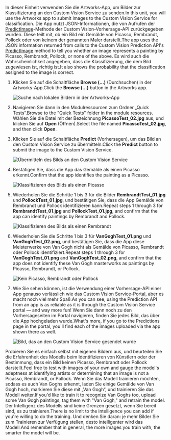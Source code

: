 <span data-ttu-id="8c2d9-101">In dieser Einheit verwenden Sie die Artworks-App, um Bilder zur Klassifizierung an den Custom Vision Service zu senden.</span><span class="sxs-lookup"><span data-stu-id="8c2d9-101">In this unit, you will use the Artworks app to submit images to the Custom Vision Service for classification.</span></span> <span data-ttu-id="8c2d9-102">Die App nutzt JSON-Informationen, die von Aufrufen der [PredictImage](https://southcentralus.dev.cognitive.microsoft.com/docs/services/eb68250e4e954d9bae0c2650db79c653/operations/58acd3c1ef062f0344a42814)-Methode der Custom Vision-Vorhersage-API zurückgegeben wurden. Diese teilt mit, ob ein Bild ein Gemälde von Picasso, Rembrandt, Pollock oder von keinem der genannten Maler darstellt.</span><span class="sxs-lookup"><span data-stu-id="8c2d9-102">The app uses the JSON information returned from calls to the Custom Vision Prediction API's [PredictImage](https://southcentralus.dev.cognitive.microsoft.com/docs/services/eb68250e4e954d9bae0c2650db79c653/operations/58acd3c1ef062f0344a42814) method to tell you whether an image represents a painting by Picasso, Rembrandt, Pollock, or none of the above.</span></span> <span data-ttu-id="8c2d9-103">Es wird auch die Wahrscheinlichkeit angegeben, dass die Klassifizierung, die dem Bild zugewiesen ist, richtig ist.</span><span class="sxs-lookup"><span data-stu-id="8c2d9-103">It also shows the probability that the classification assigned to the image is correct.</span></span>

1. <span data-ttu-id="8c2d9-104">Klicken Sie auf die Schaltfläche **Browse (...)** (Durchsuchen) in der Artworks-App.</span><span class="sxs-lookup"><span data-stu-id="8c2d9-104">Click the **Browse (...)** button in the Artworks app.</span></span> 

    ![Suche nach lokalen Bildern in der Artworks-App](../media-draft/6-app-click-browse.png)

1. <span data-ttu-id="8c2d9-106">Navigieren Sie dann in den Modulressourcen zum Ordner „Quick Tests“.</span><span class="sxs-lookup"><span data-stu-id="8c2d9-106">Browse to the "Quick Tests" folder in the module resources.</span></span> <span data-ttu-id="8c2d9-107">Wählen Sie die Datei mit der Bezeichnung **PicassoTest_02.jpg** aus, und klicken Sie auf **Open** (Öffnen).</span><span class="sxs-lookup"><span data-stu-id="8c2d9-107">Select the file named **PicassoTest_02.jpg**, and then click **Open**.</span></span>

1. <span data-ttu-id="8c2d9-108">Klicken Sie auf die Schaltfläche **Predict** (Vorhersagen), um das Bild an den Custom Vision Service zu übermitteln.</span><span class="sxs-lookup"><span data-stu-id="8c2d9-108">Click the **Predict** button to submit the image to the Custom Vision Service.</span></span>

    ![Übermitteln des Bilds an den Custom Vision Service](../media-draft/6-app-click-predict.png)

1. <span data-ttu-id="8c2d9-110">Bestätigen Sie, dass die App das Gemälde als einen Picasso erkennt.</span><span class="sxs-lookup"><span data-stu-id="8c2d9-110">Confirm that the app identifies the painting as a Picasso.</span></span>

    ![Klassifizieren des Bilds als einen Picasso](../media-draft/6-app-prediction-01.png)

1. <span data-ttu-id="8c2d9-112">Wiederholen Sie die Schritte 1 bis 3 für die Bilder **RembrandtTest_01.jpg** und **PollockTest_01.jpg**, und bestätigen Sie, dass die App Gemälde von Rembrandt und Pollock identifizieren kann.</span><span class="sxs-lookup"><span data-stu-id="8c2d9-112">Repeat steps 1 through 3 for **RembrandtTest_01.jpg** and **PollockTest_01.jpg**, and confirm that the app can identify paintings by Rembrandt and Pollock.</span></span>

    ![Klassifizieren des Bilds als einen Rembrandt](../media-draft/6-app-prediction-02.png)

1. <span data-ttu-id="8c2d9-114">Wiederholen Sie die Schritte 1 bis 3 für **VanGoghTest_01.png** und **VanGoghTest_02.png**, und bestätigen Sie, dass die App diese Meisterwerke von Van Gogh nicht als Gemälde von Picasso, Rembrandt oder Pollock identifiziert.</span><span class="sxs-lookup"><span data-stu-id="8c2d9-114">Repeat steps 1 through 3 for **VanGoghTest_01.png** and **VanGoghTest_02.png**, and confirm that the app does not identify these Van Gogh masterworks as paintings by Picasso, Rembrandt, or Pollock.</span></span>

    ![Kein Picasso, Rembrandt oder Pollock](../media-draft/6-app-prediction-03.png)

1. <span data-ttu-id="8c2d9-116">Wie Sie sehen können, ist die Verwendung einer Vorhersage-API einer App genauso verlässlich wie das Custom Vision Service-Portal, aber es macht noch viel mehr Spaß.</span><span class="sxs-lookup"><span data-stu-id="8c2d9-116">As you can see, using the Prediction API from an app is as reliable as it is through the Custom Vision Service portal — and way more fun!</span></span> <span data-ttu-id="8c2d9-117">Wenn Sie dann noch zu den Vorhersageseiten im Portal navigieren, finden Sie jedes Bild, das über die App hochgeladen wurde.</span><span class="sxs-lookup"><span data-stu-id="8c2d9-117">What's more, if you go to the Predictions page in the portal, you'll find each of the images uploaded via the app shown there as well.</span></span>

    ![Bild, das an den Custom Vision Service gesendet wurde](../media-draft/6-portal-all-predictions.png)

<span data-ttu-id="8c2d9-119">Probieren Sie es einfach selbst mit eigenen Bildern aus, und beurteilen Sie die Erfahrenheit des Modells beim Identifizieren von Künstlern oder der Bestimmung, dass ein Bild keinen Picasso, Rembrandt oder Pollock darstellt.</span><span class="sxs-lookup"><span data-stu-id="8c2d9-119">Feel free to test with images of your own and gauge the model's adeptness at identifying artists or determining that an image is not a Picasso, Rembrandt, or Pollock.</span></span> <span data-ttu-id="8c2d9-120">Wenn Sie das Modell trainieren möchten, sodass es auch Van Goghs erkennt, laden Sie einige Gemälde von Van Gogh hoch, markieren Sie diese mit „Van Gogh“, und trainieren Sie das Modell weiter.</span><span class="sxs-lookup"><span data-stu-id="8c2d9-120">If you'd like to train it to recognize Van Goghs too, upload some Van Gogh paintings, tag them with "Van Gogh," and retrain the model.</span></span> <span data-ttu-id="8c2d9-121">Der Intelligenz des Modells sind keine Grenzen gesetzt, wenn Sie bereit sind, es zu trainieren.</span><span class="sxs-lookup"><span data-stu-id="8c2d9-121">There is no limit to the intelligence you can add if you're willing to do the training.</span></span> <span data-ttu-id="8c2d9-122">Und denken Sie daran: je mehr Bilder Sie zum Trainieren zur Verfügung stellen, desto intelligenter wird das Modell.</span><span class="sxs-lookup"><span data-stu-id="8c2d9-122">And remember that in general, the more images you train with, the smarter the model will be.</span></span>